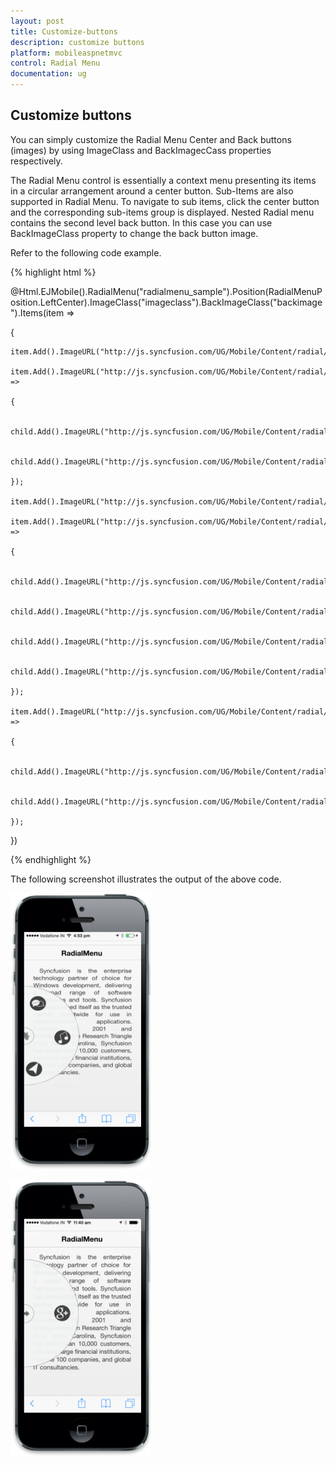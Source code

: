 ```yaml
---
layout: post
title: Customize-buttons
description: customize buttons
platform: mobileaspnetmvc
control: Radial Menu
documentation: ug
---
```


## Customize buttons

You can simply customize the Radial Menu Center and Back buttons (images) by using ImageClass and BackImagecCass properties respectively. 

The Radial Menu control is essentially a context menu presenting its items in a circular arrangement around a center button. Sub-Items are also supported in Radial Menu. To navigate to sub items, click the center button and the corresponding sub-items group is displayed. Nested Radial menu contains the second level back button. In this case you can use BackImageClass property to change the back button image. 

Refer to the following code example.

{% highlight html %}

@Html.EJMobile().RadialMenu("radialmenu_sample").Position(RadialMenuPosition.LeftCenter).ImageClass("imageclass").BackImageClass("backimage").Items(item =>

{

    item.Add().ImageURL("http://js.syncfusion.com/UG/Mobile/Content/radial/ios7/light/music.png");

    item.Add().ImageURL("http://js.syncfusion.com/UG/Mobile/Content/radial/ios7/light/social.png").Children(child =>

    {

        child.Add().ImageURL("http://js.syncfusion.com/UG/Mobile/Content/radial/ios7/light/googleplus.png");

        child.Add().ImageURL("http://js.syncfusion.com/UG/Mobile/Content/radial/ios7/light/facebook.png");

    });

    item.Add().ImageURL("http://js.syncfusion.com/UG/Mobile/Content/radial/ios7/light/direction.png");

    item.Add().ImageURL("http://js.syncfusion.com/UG/Mobile/Content/radial/ios7/light/browser.png").Children(child =>

    {

        child.Add().ImageURL("http://js.syncfusion.com/UG/Mobile/Content/radial/ios7/light/chrome.png");

        child.Add().ImageURL("http://js.syncfusion.com/UG/Mobile/Content/radial/ios7/light/opera.png");

        child.Add().ImageURL("http://js.syncfusion.com/UG/Mobile/Content/radial/ios7/light/bing.png");

        child.Add().ImageURL("http://js.syncfusion.com/UG/Mobile/Content/radial/ios7/light/yahoo.png");

    });

    item.Add().ImageURL("http://js.syncfusion.com/UG/Mobile/Content/radial/ios7/light/message.png").Children(child =>

    {

        child.Add().ImageURL("http://js.syncfusion.com/UG/Mobile/Content/radial/ios7/light/google.png");

        child.Add().ImageURL("http://js.syncfusion.com/UG/Mobile/Content/radial/ios7/light/yahoo.png");

    });

})



<style>

    .imageclass {

        background: url("http://js.syncfusion.com/UG/Mobile/Content/radial/home.png");

        background-position: center;

        background-repeat: no-repeat;

    }

    .backimage {

        background: url("http://js.syncfusion.com/UG/Mobile/Content/radial/windowsback.png");

        background-position: center;

        background-repeat: no-repeat;

        -moz-transform: scaleX(-1);

        -o-transform: scaleX(-1);

        -webkit-transform: scaleX(-1);

        transform: scaleX(-1);

        filter: FlipH;

        -ms-filter: "FlipH";

    }

</style>



<script>

    function click(e) {

        $("# radialmenu_sample ").ejmRadialMenu("menuHide");

    }

</script>


{% endhighlight %}


The following screenshot illustrates the output of the above code.

![](Customize-buttons_images/Customize-buttons_img1.png)

![](Customize-buttons_images/Customize-buttons_img2.png)



